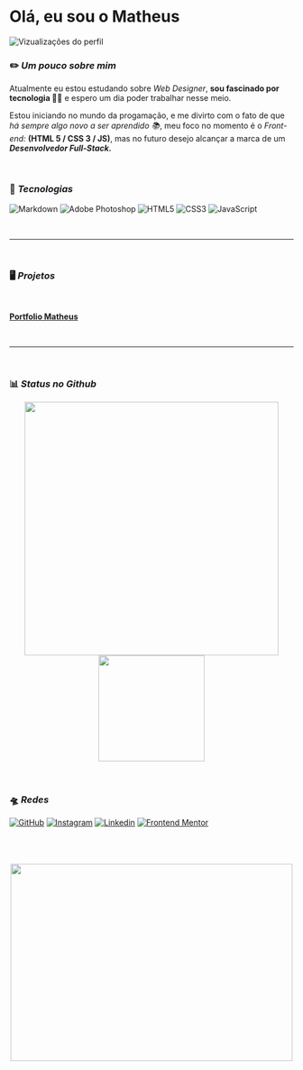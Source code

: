 # Olá, eu sou o Matheus										
![Vizualizações do perfil](https://komarev.com/ghpvc/?username=patejo-coder&style=for-the-badge&color=blue) 	

### ✏️ *Um pouco sobre mim*

Atualmente eu estou estudando sobre *Web Designer*, **sou fascinado por tecnologia 👨‍💻** e espero um dia poder trabalhar nesse meio.

Estou iniciando no mundo da progamação, e me divirto com o fato de que *há sempre algo novo a ser aprendido 📚*, meu foco no momento é o *Front-end:* **(HTML 5 / CSS 3 / JS)**, mas no futuro desejo alcançar a marca de um ***Desenvolvedor Full-Stack.***

<br>

### 💾 *Tecnologias*
  ![Markdown](https://img.shields.io/badge/Markdown-000?style=for-the-badge&logo=markdown)
  ![Adobe Photoshop](https://img.shields.io/badge/photoshop-%2309c2ff?style=for-the-badge&logo=adobephotoshop&color=%23001d25)
  ![HTML5](https://img.shields.io/badge/HTML5-E34F26?style=for-the-badge&logo=html5&logoColor=white)
  ![CSS3](https://img.shields.io/badge/CSS3-1572B6?style=for-the-badge&logo=css3&logoColor=white)
  ![JavaScript](https://img.shields.io/badge/JavaScript-F7DF1E?style=for-the-badge&logo=javascript&logoColor=black)

<br>

---

<br>

### 🖥️ *Projetos*

<br>

**[Portfolio Matheus](https://patejo-coder.github.io/patejo-coder/)**

<br>

 ---
 
<br>

### 📊 *Status no Github*
<div align="center">
	
<img src="https://github-readme-stats.vercel.app/api?locale=pt-br&username=patejo-coder&theme=neon&rank_icon=github&border_color=7c7c7c&ring_color=00c4b1&text_color=ffffff&show_icons=true" width="450px" />
<img src="https://github-readme-stats.vercel.app/api/top-langs/?username=patejo-coder&theme=neon&langs_count=4&layout=normal&locale=pt-br&border_color=7c7c7c&text_color=ffffff" height="188px" />
</div>

<br>
<br>

### 🛸 *Redes*
[![GitHub](https://img.shields.io/badge/github-%23121011.svg?style=for-the-badge&logo=github&logoColor=white)](https://github.com/patejo-coder) 
[![Instagram](https://img.shields.io/badge/Instagram-%23E4405F.svg?style=for-the-badge&logo=Instagram&logoColor=white)](https://www.instagram.com/patejo_dono/) 
[![Linkedin](https://img.shields.io/badge/linkedin-%230077B5.svg?style=for-the-badge&logo=linkedin&logoColor=white)](https://www.linkedin.com/in/matheus-oliveira501)
[![Frontend Mentor](https://img.shields.io/badge/frontend_mentor-white?style=for-the-badge&logo=frontendmentor&logoColor=white&labelColor=black&color=pink)](https://www.frontendmentor.io/profile/patejo-coder)

<br>
<br>
<br>

<div align="center">
<img src="https://media2.giphy.com/media/v1.Y2lkPTc5MGI3NjExN2NhM2hqMGJzbGJwajh6YWQ2eHgyZXgyajVwdXNoYTV1em10Zjk5MiZlcD12MV9pbnRlcm5hbF9naWZfYnlfaWQmY3Q9Zw/JUwa2qSoTwcxv0gFJh/giphy.webp" width="500px" height="350px" />
</div>
